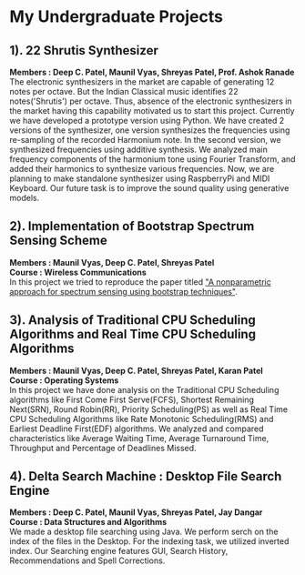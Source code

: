 # My Undergraduate Projects

## 1). 22 Shrutis Synthesizer
**Members : Deep C. Patel, Maunil Vyas, Shreyas Patel, Prof. Ashok Ranade**<br>
The electronic synthesizers in the market are capable of generating 12 notes per octave. But the Indian Classical music identifies 22 notes('Shrutis') per octave. Thus, absence of the electronic synthesizers in the market having this capability motivated us to start this project. Currently we have developed a prototype version using Python. We have created 2 versions of the synthesizer, one version synthesizes the frequencies using re-sampling of the recorded Harmonium note. In the second version, we synthesized frequencies using additive synthesis. We analyzed main frequency components of the harmonium tone using Fourier Transform, and added their harmonics to synthesize various frequencies. Now, we are planning to make standalone synthesizer using RaspberryPi and MIDI Keyboard. Our future task is to improve the sound quality using generative models.

## 2). Implementation of Bootstrap Spectrum Sensing Scheme
**Members : Maunil Vyas, Deep C. Patel, Shreyas Patel**<br>
**Course : Wireless Communications**<br>
In this project we tried to reproduce the paper titled ["A nonparametric approach for spectrum sensing using bootstrap techniques"](http://ieeexplore.ieee.org/document/7036915/).

## 3). Analysis of Traditional CPU Scheduling Algorithms and Real Time CPU Scheduling Algorithms
**Members : Maunil Vyas, Deep C. Patel, Shreyas Patel, Karan Patel**<br>
**Course : Operating Systems**<br>
In this project we have done analysis on the Traditional CPU Scheduling algorithms like First Come First Serve(FCFS), Shortest
Remaining Next(SRN), Round Robin(RR), Priority Scheduling(PS) as well as Real Time CPU Scheduling Algorithms like Rate Monotonic Scheduling(RMS) and Earliest Deadline First(EDF) algorithms. We analyzed and compared characteristics like Average Waiting Time, Average Turnaround Time, Throughput and Percentage of Deadlines Missed.

## 4). Delta Search Machine : Desktop File Search Engine
**Members : Deep C. Patel, Maunil Vyas, Shreyas Patel, Jay Dangar**<br>
**Course : Data Structures and Algorithms**<br>
We made a desktop file searching using Java. We perform serch on the index of the files in the Desktop. For the indexing task, we utilized inverted index. Our Searching engine features GUI, Search History, Recommendations and Spell Corrections.



